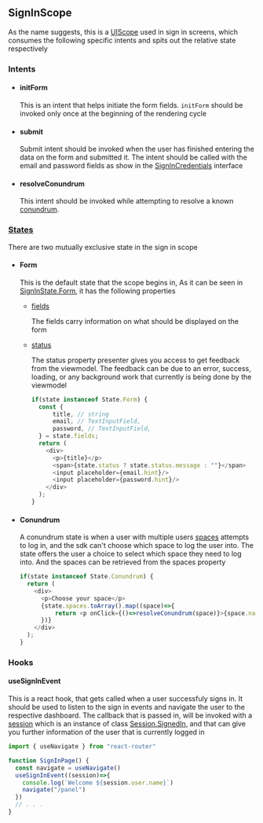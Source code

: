 ## SignInScope

As the name suggests, this is a [UIScope](./UIScope.md) used in sign in screens, which consumes the following specific intents and spits out the relative state respectively

### Intents

- #### initForm

  This is an intent that helps initiate the form fields.
  `initForm` should be invoked only once at the beginning of the rendering cycle
- #### submit

  Submit intent should be invoked when the user has finished entering the data on the form and submitted it. The intent should be called with the email and password fields as show in
  the [SignInCredentials](../../../../bitframe-authentication/services/client/core/src/jsMain/kotlin/bitframe/authentication/signin/exports/SignInCredentials.kt) interface

- #### resolveConundrum

  This intent should be invoked while attempting to resolve a known [conundrum](#conundrum).

### [States](../../../../bitframe-sdk/client/core/src/commonMain/kotlin/bitframe/authentication/signin/SignInState.kt)

There are two mutually exclusive state in the sign in scope

- #### Form

  This is the default state that the scope begins in, As it can be seen in [SignInState.Form](../../../bitframe-sdk/client/core/src/commonMain/kotlin/bitframe/authentication/signin/SignInState.kt), it
  has the following properties

    - [fields](../../../bitframe-sdk/client/core/src/commonMain/kotlin/bitframe/authentication/signin/SignInFormFields.kt)

      The fields carry information on what should be displayed on the form

    - [status](../../../bitframe-utils/presenters/core/src/commonMain/kotlin/presenters/feedbacks/FormFeedback.kt)

      The status property presenter gives you access to get feedback from the viewmodel. The feedback can be due to an error, success, loading, or any background work that currently is being done by
      the viewmodel

      ```typescript     
      if(state instanceof State.Form) {
        const { 
            title, // string
            email, // TextInputField,
            password, // TextInputField, 
        } = state.fields;
        return (
          <div>
            <p>{title}</p>
            <span>{state.status ? state.status.message : ""}</span>
            <input placeholder={email.hint}/>
            <input placeholder={password.hint}/>
          </div>
        );
      }
      ```
- #### Conundrum
  A conundrum state is when a user with multiple users [spaces](../../../bitframe-authentication/core/src/commonMain/kotlin/bitframe/authentication/spaces/Space.kt) attempts to log in, and the sdk
  can't choose which space to log the user into. The state offers the user a choice to select which space they need to log into. And the spaces can be retrieved from the spaces property

  ```typescript      
  if(state instanceof State.Conundrum) {
    return (
      <div>
        <p>Choose your space</p>
        {state.spaces.toArray().map((space)=>{
            return <p onClick={()=>resolveConundrum(space)}>{space.name}</p>
        })}
      </div>
    );
  }
  ```

### Hooks

#### useSignInEvent

This is a react hook, that gets called when a user successfuly signs in. It should be used to listen to the sign in events and navigate the user to the respective dashboard. The callback that is
passed in, will be invoked with a [session](../../../bitframe-authentication/core/src/commonMain/kotlin/bitframe/authentication/signin/Session.kt) which is an instance of
class [Session.SignedIn](../../../bitframe-authentication/core/src/commonMain/kotlin/bitframe/authentication/signin/Session.kt), and that can give you further information of the user that is currently
logged in

```typescript
import { useNavigate } from "react-router"

function SignInPage() {
  const navigate = useNavigate()
  useSignInEvent((session)=>{
    console.log(`Welcome ${session.user.name}`)
    navigate("/panel")
  })
  // . . .
}
```